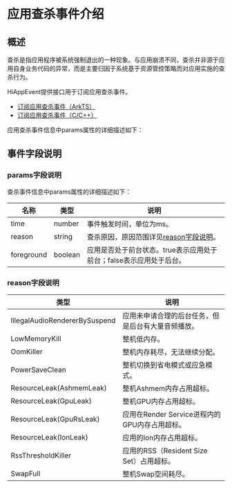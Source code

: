 # 应用查杀事件介绍

## 概述

查杀是指应用程序被系统强制退出的一种现象。与应用崩溃不同，查杀并非源于应用自身业务代码的异常，而是主要归因于系统基于资源管控策略而对应用实施的查杀行为。

HiAppEvent提供接口用于订阅应用查杀事件。

- [订阅应用查杀事件（ArkTS）](hiappevent-watcher-app-killed-events-arkts.md)
- [订阅应用查杀事件（C/C++）](hiappevent-watcher-app-killed-events-ndk.md)

应用查杀事件信息中params属性的详细描述如下：

## 事件字段说明

### params字段说明

查杀事件信息中params属性的详细描述如下：

| 名称    | 类型   | 说明                       |
| ------- | ------ | ------------------------- |
| time     | number | 事件触发时间，单位为ms。 |
| reason  | string | 查杀原因，原因范围详见[reason字段说明](#reason字段说明)。 |
| foreground | boolean | 应用是否处于前台状态。true表示应用处于前台；false表示应用处于后台。 |

### reason字段说明

| 类型   | 说明                       |
| ------- | ------------------------- |
| IllegalAudioRendererBySuspend | 应用未申请合理的后台任务，但是后台有大量音频播放。 |
| LowMemoryKill | 整机低内存。 |
| OomKiller | 整机内存耗尽，无法继续分配。 |
| PowerSaveClean | 整机切换到省电模式或应急模式。 |
| ResourceLeak(AshmemLeak) | 整机Ashmem内存占用超标。 |
| ResourceLeak(GpuLeak) | 整机GPU内存占用超标。 |
| ResourceLeak(GpuRsLeak) | 应用在Render Service进程内的GPU内存占用超标。 |
| ResourceLeak(IonLeak) | 应用的Ion内存占用超标。 |
| RssThresholdKiller | 应用的RSS（Resident Size Set）占用超标。 |
| SwapFull | 整机Swap空间耗尽。 |

